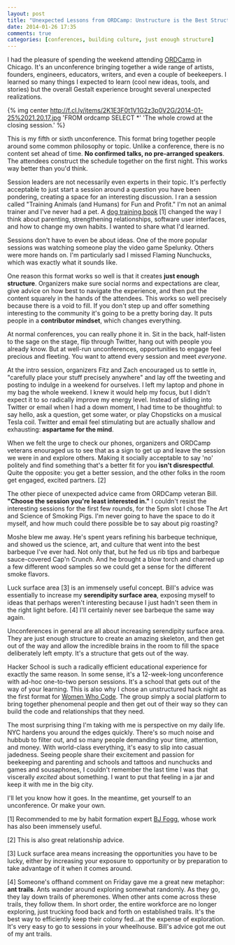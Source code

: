 ```yaml
---
layout: post
title: "Unexpected Lessons from ORDCamp: Unstructure is the Best Structure"
date: 2014-01-26 17:35
comments: true
categories: [conferences, building culture, just enough structure]
---
```


I had the pleasure of spending the weekend attending [ORDCamp](http://ordcamp.com) in Chicago. It's an unconference bringing together a wide range of artists, founders, engineers, educators, writers, and even a couple of beekeepers. I learned so many things I expected to learn (cool new ideas, tools, and stories) but the overall Gestalt experience brought several unexpected realizations.

{% img center http://f.cl.ly/items/2K1E3F0t1V1G2z3p0V2G/2014-01-25%2021.20.17.jpg 'FROM ordcamp SELECT *' 'The whole crowd at the closing session.' %}

This is my fifth or sixth unconference. This format bring together people around some common philosophy or topic. Unlike a conference, there is no content set ahead of time. **No confirmed talks, no pre-arranged speakers**. The attendees construct the schedule together on the first night. This works way better than you'd think. 

Session leaders are not necessarily even experts in their topic. It's perfectly acceptable to just start a session around a question you have been pondering, creating a space for an interesting discussion. I ran a session called "Training Animals (and Humans) for Fun and Profit." I'm not an animal trainer and I've never had a pet. A [dog training book](http://www.amazon.com/Dont-Shoot-Dog-Teaching-Training/dp/0553380397/) [1] changed the way I think about parenting, strengthening relationships, software user interfaces, and how to change my own habits. I wanted to share what I'd learned. 

Sessions don't have to even be about ideas. One of the more popular sessions was watching someone play the video game Spelunky. Others were more hands on. I'm particularly sad I missed Flaming Nunchucks, which was exactly what it sounds like. 

One reason this format works so well is that it creates **just enough structure**. Organizers make sure social norms and expectations are clear, give advice on how best to navigate the experience, and then put the content squarely in the hands of the attendees. This works so well precisely because there is a void to fill. If you don't step up and offer something interesting to the community it's going to be a pretty boring day. It puts people in a **contributor mindset**, which changes everything.

At normal conferences, you can really phone it in. Sit in the back, half-listen to the sage on the stage, flip through Twitter, hang out with people you already know. But at well-run unconferences, opportunities to engage feel precious and fleeting. You want to attend every session and meet *everyone*. 

At the intro session, organizers Fitz and Zach encouraged us to settle in, "carefully place your stuff precisely anywhere" and lay off the tweeting and posting to indulge in a weekend for ourselves. I left my laptop and phone in my bag the whole weekend. I knew it would help my focus, but I didn't expect it to so radically improve my energy level. Instead of sliding into Twitter or email when I had a down moment, I had time to be thoughtful: to say hello, ask a question, get some water, or play Chopsticks on a musical Tesla coil. Twitter and email feel stimulating but are actually shallow and exhausting: **aspartame for the mind**. 

When we felt the urge to check our phones, organizers and ORDCamp veterans enouraged us to see that as a sign to get up and leave the session we were in and explore others. Making it socially acceptable to say 'no' politely and find something that's a better fit for you **isn't disrespectful**. Quite the opposite: you get a better session, and the other folks in the room get engaged, excited partners. [2] 

The other piece of unexpected advice came from ORDCamp veteran Bill. **"Choose the session you're least interested in."** I couldn't resist the interesting sessions for the first few rounds, for the 5pm slot I chose The Art and Science of Smoking Pigs. I'm never going to have the space to do it myself, and how much could there possible be to say about pig roasting? 

Moshe blew me away. He's spent years refining his barbeque technique, and showed us the science, art, and culture that went into the best barbeque I've ever had. Not only that, but he fed us rib tips and barbeque sauce-covered Cap'n Crunch. And he brought a blow torch and charred up a few different wood samples so we could get a sense for the different smoke flavors. 

Luck surface area [3] is an immensely useful concept. Bill's advice was essentially to increase my **serendipity surface area**, exposing myself to ideas that perhaps weren't interesting because I just hadn't seen them in the right light before. [4] I'll certainly never see barbeque the same way again. 

Unconferences in general are all about increasing serendipity surface area. They are just enough structure to create an amazing skeleton, and then get out of the way and allow the incredible brains in the room to fill the space deliberately left empty. It's a structure that gets out of the way. 

Hacker School is such a radically efficient educational experience for exactly the same reason. In some sense, it's a 12-week-long unconference with ad-hoc one-to-two person sessions. It's a school that gets out of the way of your learning. This is also why I chose an unstructured hack night as the first format for [Women Who Code](http://womenwhocode.com). The group simply a social platform to bring together phenomenal people and then get out of their way so they can build the code and relationships that they need. 

The most surprising thing I'm taking with me is perspective on my daily life. NYC hardens you around the edges quickly. There's so much noise and hubbub to filter out, and so many people demanding your time, attention, and money. With world-class everything, it's easy to slip into casual jadedness. Seeing people share their excitement and passion for beekeeping and parenting and schools and tattoos and nunchucks and games and sousaphones, I couldn't remember the last time I was that viscerally *excited* about something. I want to put that feeling in a jar and keep it with me in the big city. 

I'll let you know how it goes. In the meantime, get yourself to an unconference. Or make your own. 

[1] Recommended to me by habit formation expert [BJ Fogg](http://www.bjfogg.com/), whose work has also been immensely useful.

[2] This is also great relationship advice.

[3] Luck surface area means increasing the opportunities you have to be lucky, either by increasing your exposure to opportunity or by preparation to take advantage of it when it comes around. 

[4] Someone's offhand comment on Friday gave me a great new metaphor: **ant trails**. Ants wander around exploring somewhat randomly. As they go, they lay down trails of pheremones. When other ants come across these trails, they follow them. In short order, the entire workforce are no longer exploring, just trucking food back and forth on established trails. It's the best way to efficiently keep their colony fed...at the expense of exploration. It's very easy to go to sessions in your wheelhouse. Bill's advice got me out of my ant trails.